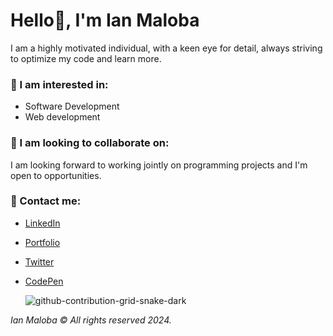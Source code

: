 # Hello👋, I'm Ian Maloba
I am a highly motivated individual, with a keen eye for detail, always striving to optimize my code and learn more.

### 👀 I am interested in:
- Software Development
- Web development

### 👀 I am looking to collaborate on:
I am looking forward to working jointly on programming projects and I'm open to opportunities.

### 👀 Contact me:
- [LinkedIn](https://www.linkedin.com/in/ianmalobamwakha/)
- [Portfolio](http://www.ianmaloba.com/)
- [Twitter](https://twitter.com/malobaian)
- [CodePen](https://codepen.io/ianmalobamwakha/pens/public)

  ![github-contribution-grid-snake-dark](https://github.com/IanMalobaMwakha/IanMalobaMwakha/assets/127621186/0b5ea538-d65a-4cf7-8a61-906fd1f04996)
  
*Ian Maloba © All rights reserved 2024.*


